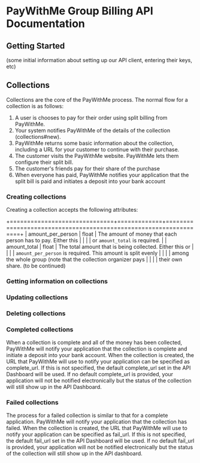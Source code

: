 # PayWithMe Group Billing API Documentation

## Getting Started

(some initial information about setting up our API client, entering their keys, etc)

## Collections

Collections are the core of the PayWithMe process. The normal flow for a collection is as follows:

 1. A user is chooses to pay for their order using split billing from PayWithMe.
 2. Your system notifies PayWithMe of the details of the collection (collections#new).
 3. PayWithMe returns some basic information about the collection, including a URL for your customer to continue with their purchase.
 4. The customer visits the PayWithMe website. PayWithMe lets them configure their split bill.
 5. The customer's friends pay for their share of the purchase
 6. When everyone has paid, PayWithMe notifies your application that the split bill is paid and initiates a deposit into your bank account

### Creating collections

Creating a collection accepts the following attributes:

+==============================+=============+==================================================================+
| amount_per_person            | float       | The amount of money that each person has to pay. Either this     |
|                              |             | or `amount_total` is required.                                   |
| amount_total                 | float       | The total amount that is being collected. Either this or         |
|                              |             | `amount_per_person` is required. This amount is split evenly     |
|                              |             | among the whole group (note that the collection organizer pays   |
|                              |             | their own share.
(to be continued)

### Getting information on collections

### Updating collections

### Deleting collections

### Completed collections

When a collection is complete and all of the money has been collected, PayWithMe will notify your application that the collection is complete and initiate a deposit into your bank account. When the collection is created, the URL that PayWithMe will use to notify your application can be specified as complete_url. If this is not specified, the default complete_url set in the API Dashboard will be used. If no default complete_url is provided, your application will not be notified electronically but the status of the collection will still show up in the API Dashboard.

### Failed collections

The process for a failed collection is similar to that for a complete application. PayWithMe will notify your application that the collection has failed. When the collection is created, the URL that PayWithMe will use to notify your application can be specified as fail_url. If this is not specified, the default fail_url set in the API Dashboard will be used. If no default fail_url is provided, your application will not be notified electronically but the status of the collection will still show up in the API dashboard.
